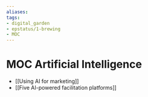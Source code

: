 ```yaml
---
aliases: 
tags: 
- digital_garden
- epstatus/1-brewing
- MOC
---
```

# MOC Artificial Intelligence


+ [[Using AI for marketing]]
+ [[Five AI-powered facilitation platforms]]